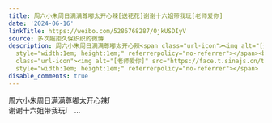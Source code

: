 ```yaml
---
title: 周六小朱周日满满尊嘟太开心辣[送花花]谢谢十六姐带我玩[老师爱你]
date: '2024-06-16'
linkTitle: https://weibo.com/5286768287/OjkUSDIyV
source: 多次婉拒久保织织的微博
description: 周六小朱周日满满尊嘟太开心辣<span class="url-icon"><img alt="[送花花]" src="https://face.t.sinajs.cn/t4/appstyle/expression/ext/normal/cb/2022_Flowers_org.png"
  style="width:1em; height:1em;" referrerpolicy="no-referrer"></span><br>谢谢十六姐带我玩<span
  class="url-icon"><img alt="[老师爱你]" src="https://face.t.sinajs.cn/t4/appstyle/expression/ext/normal/82/2023_Teacherlovesyou_org.png"
  style="width:1em; height:1em;" referrerpolicy="no-referrer"></span>  ...
disable_comments: true
---
```

周六小朱周日满满尊嘟太开心辣<span class="url-icon"><img alt="[送花花]" src="https://face.t.sinajs.cn/t4/appstyle/expression/ext/normal/cb/2022_Flowers_org.png" style="width:1em; height:1em;" referrerpolicy="no-referrer"></span><br>谢谢十六姐带我玩<span class="url-icon"><img alt="[老师爱你]" src="https://face.t.sinajs.cn/t4/appstyle/expression/ext/normal/82/2023_Teacherlovesyou_org.png" style="width:1em; height:1em;" referrerpolicy="no-referrer"></span>  ...